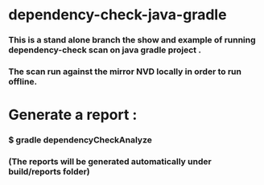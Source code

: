 # dependency-check-java-gradle

### This is a stand alone branch the show and example of running dependency-check scan on java gradle project . 
### The scan run against the mirror NVD locally in order to run offline.







# Generate a report : 
### $ gradle dependencyCheckAnalyze
### (The reports will be generated automatically under build/reports folder)
